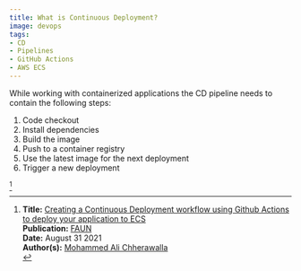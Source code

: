 ```yaml
---
title: What is Continuous Deployment?
image: devops
tags:
- CD
- Pipelines
- GitHub Actions
- AWS ECS
---
```


While working with containerized applications the CD pipeline needs to contain the following steps:

1. Code checkout
1. Install dependencies
1. Build the image
1. Push to a container registry
1. Use the latest image for the next deployment
1. Trigger a new deployment

[^1]

[^1]: **Title:** [Creating a Continuous Deployment workflow using Github Actions to deploy your application to ECS](https://faun.pub/creating-a-continuous-deployment-workflow-using-github-actions-to-deploy-your-application-to-ecs-ce816db71469)<br>
**Publication:** [FAUN](https://faun.pub/)<br>
**Date:** August 31 2021<br>
**Author(s):** [Mohammed Ali Chherawalla](https://medium.com/@mohammed.ali.chherawalla)<br>